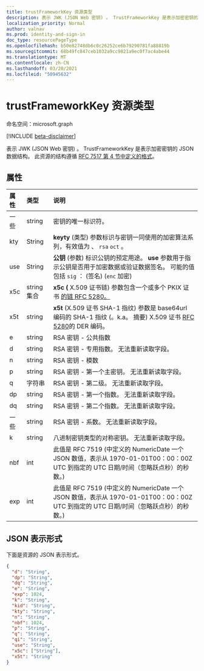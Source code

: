 ```yaml
---
title: trustFrameworkKey 资源类型
description: 表示 JWK (JSON Web 密钥) 。 TrustFrameworkKey 是表示加密密钥的 JSON 数据结构。 此资源的结构遵循 RFC 7517 第 4 节中定义的格式。
localization_priority: Normal
author: valnav
ms.prod: identity-and-sign-in
doc_type: resourcePageType
ms.openlocfilehash: b50e82748db6c0c26252ce6b79290781fa88819b
ms.sourcegitcommit: 68b49fc847ceb1032a9cc9821a9ec0f7ac4abe44
ms.translationtype: MT
ms.contentlocale: zh-CN
ms.lasthandoff: 03/20/2021
ms.locfileid: "50945632"
---
```

# <a name="trustframeworkkey-resource-type"></a>trustFrameworkKey 资源类型

命名空间：microsoft.graph

[!INCLUDE [beta-disclaimer](../../includes/beta-disclaimer.md)]

表示 JWK (JSON Web 密钥) 。 TrustFrameworkKey 是表示加密密钥的 JSON 数据结构。 此资源的结构遵循 [RFC 7517 第 4 节中定义的格式](https://tools.ietf.org/html/rfc7517#section-4)。

## <a name="properties"></a>属性

| 属性     | 类型        | 说明 |
|:-------------|:------------|:------------|
| 一些 | string | 密钥的唯一标识符。   |
| kty | String | **keyty** (类型) 参数标识与密钥一同使用的加密算法系列，有效值为 、 `rsa` `oct` 。 |
| use | String | **公钥** (参数) 标识公钥的预定用途。  **use** 参数用于指示公钥是否用于加密数据或验证数据签名。 可能的值包括 `sig` ： (签名)  (`enc` 加密)   |
| x5c | string 集合 | **x5c (** X.509 证书链) 参数包含一个或多个 PKIX 证书 [的链 RFC 5280。](https://tools.ietf.org/html/rfc5280) |
| x5t | string | **x5t** (X.509 证书 SHA-1 指纹) 参数是 base64url 编码的 SHA-1 指纹 (。k.a。 摘要) X.509 证书 [RFC 5280](https://tools.ietf.org/html/rfc5280)的 DER 编码。 |
| e | string | RSA 密钥 - 公共指数 |
| d| string | RSA 密钥 - 专用指数。 无法重新读取字段。 |
| n | string | RSA 密钥 - 模数 |
| p | string | RSA 密钥 - 第一个主密钥。 无法重新读取字段。 |
| q | 字符串 | RSA 密钥 - 第二级。 无法重新读取字段。 |
| dp | string | RSA 密钥 - 第一个指数。 无法重新读取字段。 |
| dq | string | RSA 密钥 - 第二个指数。 无法重新读取字段。 |
| 一些 | string | RSA 密钥 - 系数。 无法重新读取字段。 |
| k | string | 八进制密钥类型的对称密钥。 无法重新读取字段。   |
| nbf | int | 此值是 RFC 7519 (中定义的 NumericDate 一个 JSON 数值，表示从 1970-01-01T00：00：00Z UTC 到指定的 UTC 日期/时间（忽略跃点秒）的秒数。)  |
| exp | int | 此值是 RFC 7519 (中定义的 NumericDate 一个 JSON 数值，表示从 1970-01-01T00：00：00Z UTC 到指定的 UTC 日期/时间（忽略跃点秒）的秒数。)  |



## <a name="json-representation"></a>JSON 表示形式

下面是资源的 JSON 表示形式。

<!-- {
  "blockType": "resource",
  "optionalProperties": [

  ],
  "@odata.type": "microsoft.graph.trustFrameworkKey",
  "baseType": null
}-->

```json
{
  "d": "String",
  "dp": "String",
  "dq": "String",
  "e": "String",
  "exp": 1024,
  "k": "String",
  "kid": "String",
  "kty": "String",
  "n": "String",
  "nbf": 1024,
  "p": "String",
  "q": "String",
  "qi": "String",
  "use": "String",
  "x5c": ["String"],
  "x5t": "String"
}
```

<!-- uuid: 16cd6b66-4b1a-43a1-adaf-3a886856ed98
2019-02-04 14:57:30 UTC -->
<!-- {
  "type": "#page.annotation",
  "description": "trustFrameworkKey resource",
  "keywords": "",
  "section": "documentation",
  "tocPath": ""
}-->


